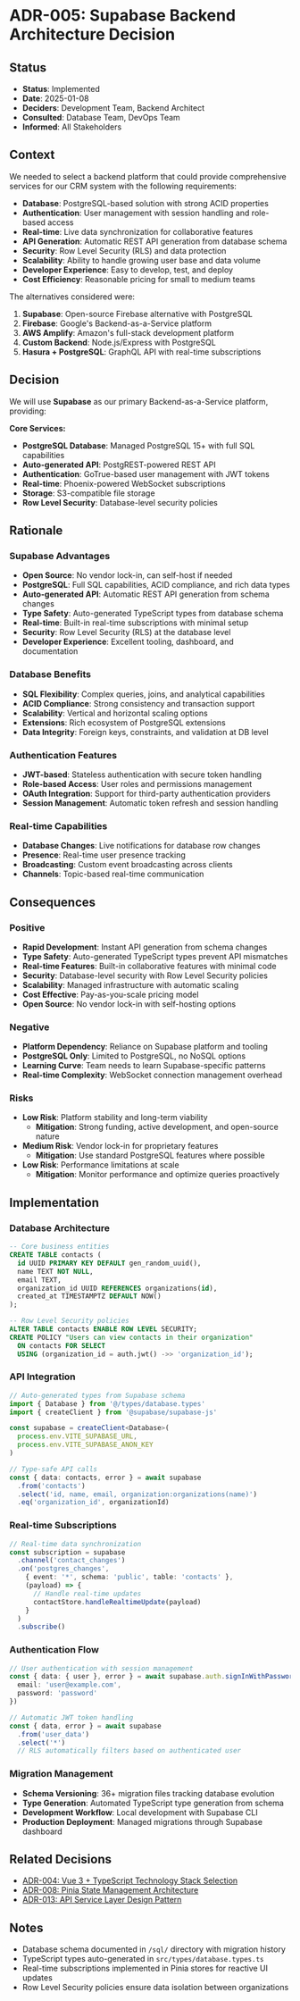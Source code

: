 # ADR-005: Supabase Backend Architecture Decision

## Status
- **Status**: Implemented
- **Date**: 2025-01-08
- **Deciders**: Development Team, Backend Architect
- **Consulted**: Database Team, DevOps Team
- **Informed**: All Stakeholders

## Context

We needed to select a backend platform that could provide comprehensive services for our CRM system with the following requirements:

- **Database**: PostgreSQL-based solution with strong ACID properties
- **Authentication**: User management with session handling and role-based access
- **Real-time**: Live data synchronization for collaborative features
- **API Generation**: Automatic REST API generation from database schema
- **Security**: Row Level Security (RLS) and data protection
- **Scalability**: Ability to handle growing user base and data volume
- **Developer Experience**: Easy to develop, test, and deploy
- **Cost Efficiency**: Reasonable pricing for small to medium teams

The alternatives considered were:
1. **Supabase**: Open-source Firebase alternative with PostgreSQL
2. **Firebase**: Google's Backend-as-a-Service platform
3. **AWS Amplify**: Amazon's full-stack development platform
4. **Custom Backend**: Node.js/Express with PostgreSQL
5. **Hasura + PostgreSQL**: GraphQL API with real-time subscriptions

## Decision

We will use **Supabase** as our primary Backend-as-a-Service platform, providing:

**Core Services:**
- **PostgreSQL Database**: Managed PostgreSQL 15+ with full SQL capabilities
- **Auto-generated API**: PostgREST-powered REST API
- **Authentication**: GoTrue-based user management with JWT tokens
- **Real-time**: Phoenix-powered WebSocket subscriptions
- **Storage**: S3-compatible file storage
- **Row Level Security**: Database-level security policies

## Rationale

### Supabase Advantages
- **Open Source**: No vendor lock-in, can self-host if needed
- **PostgreSQL**: Full SQL capabilities, ACID compliance, and rich data types
- **Auto-generated API**: Automatic REST API generation from schema changes
- **Type Safety**: Auto-generated TypeScript types from database schema
- **Real-time**: Built-in real-time subscriptions with minimal setup
- **Security**: Row Level Security (RLS) at the database level
- **Developer Experience**: Excellent tooling, dashboard, and documentation

### Database Benefits
- **SQL Flexibility**: Complex queries, joins, and analytical capabilities
- **ACID Compliance**: Strong consistency and transaction support
- **Scalability**: Vertical and horizontal scaling options
- **Extensions**: Rich ecosystem of PostgreSQL extensions
- **Data Integrity**: Foreign keys, constraints, and validation at DB level

### Authentication Features
- **JWT-based**: Stateless authentication with secure token handling
- **Role-based Access**: User roles and permissions management
- **OAuth Integration**: Support for third-party authentication providers
- **Session Management**: Automatic token refresh and session handling

### Real-time Capabilities
- **Database Changes**: Live notifications for database row changes
- **Presence**: Real-time user presence tracking
- **Broadcasting**: Custom event broadcasting across clients
- **Channels**: Topic-based real-time communication

## Consequences

### Positive
- **Rapid Development**: Instant API generation from schema changes
- **Type Safety**: Auto-generated TypeScript types prevent API mismatches
- **Real-time Features**: Built-in collaborative features with minimal code
- **Security**: Database-level security with Row Level Security policies
- **Scalability**: Managed infrastructure with automatic scaling
- **Cost Effective**: Pay-as-you-scale pricing model
- **Open Source**: No vendor lock-in with self-hosting options

### Negative
- **Platform Dependency**: Reliance on Supabase platform and tooling
- **PostgreSQL Only**: Limited to PostgreSQL, no NoSQL options
- **Learning Curve**: Team needs to learn Supabase-specific patterns
- **Real-time Complexity**: WebSocket connection management overhead

### Risks
- **Low Risk**: Platform stability and long-term viability
  - **Mitigation**: Strong funding, active development, and open-source nature
- **Medium Risk**: Vendor lock-in for proprietary features
  - **Mitigation**: Use standard PostgreSQL features where possible
- **Low Risk**: Performance limitations at scale
  - **Mitigation**: Monitor performance and optimize queries proactively

## Implementation

### Database Architecture
```sql
-- Core business entities
CREATE TABLE contacts (
  id UUID PRIMARY KEY DEFAULT gen_random_uuid(),
  name TEXT NOT NULL,
  email TEXT,
  organization_id UUID REFERENCES organizations(id),
  created_at TIMESTAMPTZ DEFAULT NOW()
);

-- Row Level Security policies
ALTER TABLE contacts ENABLE ROW LEVEL SECURITY;
CREATE POLICY "Users can view contacts in their organization" 
  ON contacts FOR SELECT 
  USING (organization_id = auth.jwt() ->> 'organization_id');
```

### API Integration
```typescript
// Auto-generated types from Supabase schema
import { Database } from '@/types/database.types'
import { createClient } from '@supabase/supabase-js'

const supabase = createClient<Database>(
  process.env.VITE_SUPABASE_URL,
  process.env.VITE_SUPABASE_ANON_KEY
)

// Type-safe API calls
const { data: contacts, error } = await supabase
  .from('contacts')
  .select('id, name, email, organization:organizations(name)')
  .eq('organization_id', organizationId)
```

### Real-time Subscriptions
```typescript
// Real-time data synchronization
const subscription = supabase
  .channel('contact_changes')
  .on('postgres_changes', 
    { event: '*', schema: 'public', table: 'contacts' },
    (payload) => {
      // Handle real-time updates
      contactStore.handleRealtimeUpdate(payload)
    }
  )
  .subscribe()
```

### Authentication Flow
```typescript
// User authentication with session management
const { data: { user }, error } = await supabase.auth.signInWithPassword({
  email: 'user@example.com',
  password: 'password'
})

// Automatic JWT token handling
const { data, error } = await supabase
  .from('user_data')
  .select('*')
  // RLS automatically filters based on authenticated user
```

### Migration Management
- **Schema Versioning**: 36+ migration files tracking database evolution
- **Type Generation**: Automated TypeScript type generation from schema
- **Development Workflow**: Local development with Supabase CLI
- **Production Deployment**: Managed migrations through Supabase dashboard

## Related Decisions
- [ADR-004: Vue 3 + TypeScript Technology Stack Selection](./004-vue3-typescript-stack.md)
- [ADR-008: Pinia State Management Architecture](./008-pinia-state-management.md)
- [ADR-013: API Service Layer Design Pattern](./013-api-service-layer.md)

## Notes
- Database schema documented in `/sql/` directory with migration history
- TypeScript types auto-generated in `src/types/database.types.ts`
- Real-time subscriptions implemented in Pinia stores for reactive UI updates
- Row Level Security policies ensure data isolation between organizations